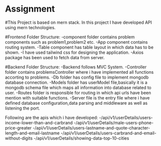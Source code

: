 # Assignment

#This Project is based on mern stack. In this project I have developed API using mern technologies.

#Frontend Folder Structure:
-component folder contains problem components such as problem1,problem2 etc.
-App component contains routing system.
-Table component has table layout in which data has to be shown.
-I have used tailwind css for designing the application.
-Axios package has been used to fetch data from server.

#Backend Folder Structure:
-Backend follows MVC System.
-Controller folder contains problemsController where i have implemented all functions accorting to problems.
-Db folder has config file to implement mongodb database connection.
-Models folder has userModel file,basically it is a mongodb schema file which maps all information into database related to user.
-Routes folder is responsible for routing in which api urls have been mention with suitable functions.
-Server file is the entry file where i have defined database configuration,data parsing and middleware 
as well as listening the port.

Following are the apis which i have developed:
-/api/v1/userDetails/users-income-lower-than-and-carbrand
-/api/v1/userDetails/male-users-phone-price-greater
-/api/v1/userDetails/users-lastname-and-quote-character-length-and-email-lastname
-/api/v1/userDetails/users-carbrand-and-email-without-digits
-/api/v1/userDetails/showing-data-top-10-cities


